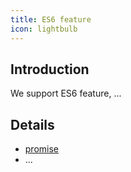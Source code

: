 ```yaml
---
title: ES6 feature
icon: lightbulb
---
```


## Introduction

We support ES6 feature, ...

## Details

- [promise](promise.md)
- ...
